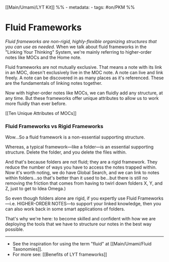 [[Main/Umami/LYT Kit]]
%% - metadata:
	- tags: #on/PKM  %%
# Fluid Frameworks
*Fluid frameworks are non-rigid, highly-flexible organizing structures that you can use as needed.* When we talk about fluid frameworks in the "Linking Your Thinking" System, we're mainly referring to higher-order notes like MOCs and the Home note.

Fluid frameworks are not mutually exclusive. That means a note with its link in an MOC, doesn't exclusively live in the MOC note. A note can live and link freely. A note can be discovered in as many places as it's referenced. These are the fundamentals of linking notes together. 

Now with higher-order notes like MOCs, we can fluidly add any structure, at any time. But these frameworks offer unique attributes to allow us to work more fluidly than ever before.

[[Ten Unique Attributes of MOCs]]

### Fluid Frameworks vs Rigid Frameworks
Wow...So a fluid framework is a non-essential supporting structure. 

Whereas, a typical framework—like a folder—is an essential supporting structure. Delete the folder, and you delete the files within.

And that's because folders are not fluid; they are a rigid framework. They reduce the number of ways you have to access the notes trapped within. Now it's worth noting, we do have Global Search, and we can link to notes within folders...so that's better than it used to be...but there is still no removing the friction that comes from having to twirl down folders X, Y, and Z, just to get to Idea Omega.)

So even though folders alone are rigid, if you expertly use Fluid Frameworks—i.e. HIGHER-ORDER NOTES—to support your linked knowledge, then you can also work back in some smart applications of folders.

That's why we're here: to become skilled and confident with how we are deploying the tools that we have to structure our notes in the best way possible.

---
- See the inspiration for using the term "fluid" at [[Main/Umami/Fluid Taxonomies]].
- For more see: [[Benefits of LYT frameworks]]